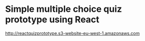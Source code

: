 # Simple multiple choice quiz prototype using React  

http://reactquizprototype.s3-website-eu-west-1.amazonaws.com

